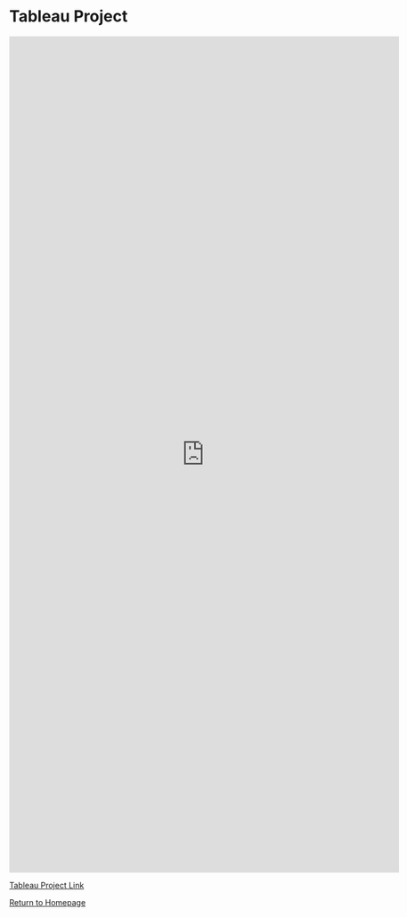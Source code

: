 <h1 id="tableau-project">Tableau Project</h1>

<iframe seamless frameborder="0" src="https://public.tableau.com/views/DashboardObjective2/DashboardObjective2?:embed=yes&:display_count=yes&:showVizHome=no" width = '700' height = '1500'></iframe> 



[Tableau Project Link](https://public.tableau.com/views/DashboardObjective2/DashboardObjective2?:language=en-US&:display_count=n&:origin=viz_share_link)

[Return to Homepage](../)


